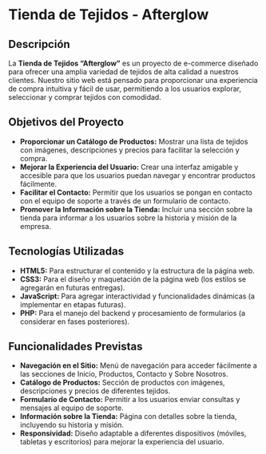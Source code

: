 # Tienda de Tejidos - Afterglow

## Descripción

La **Tienda de Tejidos “Afterglow”** es un proyecto de e-commerce diseñado para ofrecer una amplia variedad de tejidos de alta calidad a nuestros clientes. Nuestro sitio web está pensado para proporcionar una experiencia de compra intuitiva y fácil de usar, permitiendo a los usuarios explorar, seleccionar y comprar tejidos con comodidad.

## Objetivos del Proyecto

- **Proporcionar un Catálogo de Productos:** Mostrar una lista de tejidos con imágenes, descripciones y precios para facilitar la selección y compra.
- **Mejorar la Experiencia del Usuario:** Crear una interfaz amigable y accesible para que los usuarios puedan navegar y encontrar productos fácilmente.
- **Facilitar el Contacto:** Permitir que los usuarios se pongan en contacto con el equipo de soporte a través de un formulario de contacto.
- **Promover la Información sobre la Tienda:** Incluir una sección sobre la tienda para informar a los usuarios sobre la historia y misión de la empresa.

## Tecnologías Utilizadas

- **HTML5:** Para estructurar el contenido y la estructura de la página web.
- **CSS3:** Para el diseño y maquetación de la página web (los estilos se agregarán en futuras entregas).
- **JavaScript:** Para agregar interactividad y funcionalidades dinámicas (a implementar en etapas futuras).
- **PHP:** Para el manejo del backend y procesamiento de formularios (a considerar en fases posteriores).

## Funcionalidades Previstas

- **Navegación en el Sitio:** Menú de navegación para acceder fácilmente a las secciones de Inicio, Productos, Contacto y Sobre Nosotros.
- **Catálogo de Productos:** Sección de productos con imágenes, descripciones y precios de diferentes tejidos.
- **Formulario de Contacto:** Permitir a los usuarios enviar consultas y mensajes al equipo de soporte.
- **Información sobre la Tienda:** Página con detalles sobre la tienda, incluyendo su historia y misión.
- **Responsividad:** Diseño adaptable a diferentes dispositivos (móviles, tabletas y escritorios) para mejorar la experiencia del usuario.
